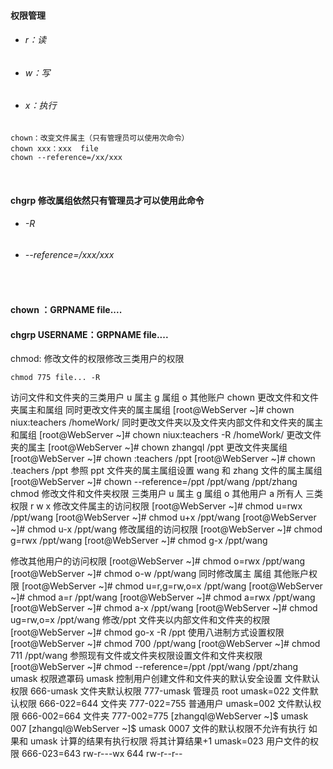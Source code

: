 #### 权限管理
  * ###### r：读
  * ###### w：写
  * ###### x：执行

```shell
chown：改变文件属主（只有管理员可以使用次命令）
chown xxx：xxx  file 
chown --reference=/xx/xxx
```

<br>

#### chgrp 修改属组依然只有管理员才可以使用此命令
  * ###### -R
  * ###### --reference=/xxx/xxx      

<br>

#### chown ：GRPNAME  file....

#### chgrp USERNAME：GRPNAME file....

chmod: 修改文件的权限修改三类用户的权限
```shell
chmod 775 file... -R
```

访问文件和文件夹的三类用户
u 属主
g 属组
o 其他账户
chown
更改文件和文件夹属主和属组
同时更改文件夹的属主属组
[root@WebServer ~]# chown niux:teachers /homeWork/
同时更改文件夹以及文件夹内部文件和文件夹的属主和属组
[root@WebServer ~]# chown niux:teachers -R /homeWork/
更改文件夹的属主
[root@WebServer ~]# chown zhangql /ppt
更改文件夹属组
[root@WebServer ~]# chown :teachers /ppt
[root@WebServer ~]# chown .teachers /ppt
参照 ppt 文件夹的属主属组设置 wang 和 zhang 文件的属主属组
[root@WebServer ~]# chown --reference=/ppt /ppt/wang /ppt/zhang
chmod
修改文件和文件夹权限
三类用户
u 属主
g 属组
o 其他用户
a 所有人
三类权限
r
w
x
修改文件属主的访问权限
[root@WebServer ~]# chmod u=rwx /ppt/wang
[root@WebServer ~]# chmod u+x /ppt/wang
[root@WebServer ~]# chmod u-x /ppt/wang
修改属组的访问权限
[root@WebServer ~]# chmod g=rwx /ppt/wang
[root@WebServer ~]# chmod g-x /ppt/wang




修改其他用户的访问权限
[root@WebServer ~]# chmod o=rwx /ppt/wang
[root@WebServer ~]# chmod o-w /ppt/wang
同时修改属主 属组 其他账户权限
[root@WebServer ~]# chmod u=r,g=rw,o=x /ppt/wang
[root@WebServer ~]# chmod a=r /ppt/wang
[root@WebServer ~]# chmod a=rwx /ppt/wang
[root@WebServer ~]# chmod a-x /ppt/wang
[root@WebServer ~]# chmod ug=rw,o=x /ppt/wang
修改/ppt 文件夹以内部文件和文件夹的权限
[root@WebServer ~]# chmod go-x -R /ppt
使用八进制方式设置权限
[root@WebServer ~]# chmod 700 /ppt/wang
[root@WebServer ~]# chmod 711 /ppt/wang
参照现有文件或文件夹权限设置文件和文件夹权限
[root@WebServer ~]# chmod --reference=/ppt /ppt/wang /ppt/zhang
umask
权限遮罩码 umask 控制用户创建文件和文件夹的默认安全设置
文件默认权限
666-umask
文件夹默认权限
777-umask
管理员 root umask=022 文件默认权限 666-022=644 文件夹 777-022=755
普通用户 umask=002 文件默认权限 666-002=664 文件夹 777-002=775
[zhangql@WebServer ~]$ umask 007
[zhangql@WebServer ~]$ umask
0007
文件的默认权限不允许有执行 如果和 umask 计算的结果有执行权限 将其计算结果+1
umask=023
用户文件的权限 666-023=643
rw-r---wx
644 rw-r--r--



